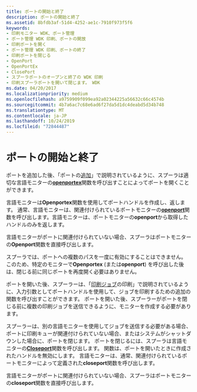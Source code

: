 ```yaml
---
title: ポートの開始と終了
description: ポートの開始と終了
ms.assetid: 8bfdb3af-51d4-4252-ae1c-7910f973f5f6
keywords:
- 印刷モニター WDK、ポート管理
- ポート管理 WDK 印刷、ポートの開放
- 印刷ポートを開く
- ポート管理 WDK 印刷、ポートの終了
- 印刷ポートを閉じる
- OpenPort
- OpenPortEx
- ClosePort
- スプーラポートのオープンと終了の WDK 印刷
- 印刷スプーラポートを開いて閉じます。 WDK
ms.date: 04/20/2017
ms.localizationpriority: medium
ms.openlocfilehash: a9759909f099ea92a02344225a56632c66c4574b
ms.sourcegitcommit: 4b7a6ac7c68e6ad6f27da5d1dc4deabd5d34b748
ms.translationtype: MT
ms.contentlocale: ja-JP
ms.lasthandoff: 10/24/2019
ms.locfileid: "72844487"
---
```

# <a name="opening-and-closing-a-port"></a>ポートの開始と終了





ポートを追加した後、「ポートの[追加](adding-a-port.md)」で説明されているように、スプーラは適切な言語モニターの[**openportex**](https://docs.microsoft.com/previous-versions/ff559596(v=vs.85))関数を呼び出すことによってポートを開くことができます。

言語モニターは**Openportex**関数を使用してポートハンドルを作成し、返します。 通常、言語モニターは、関連付けられているポートモニターの[**openport**](https://docs.microsoft.com/windows-hardware/drivers/ddi/winsplp/nf-winsplp-openport)関数を呼び出します。言語モニターは、ポートモニターの**openport**から取得したハンドルのみを返します。

言語モニターがポートに関連付けられていない場合、スプーラはポートモニターの**Openport**関数を直接呼び出します。

スプーラでは、ポートへの複数のパスを一度に有効にすることはできません。 このため、特定のモニターで**Openportex** (または**openport**) を呼び出した後は、閉じる前に同じポートを再度開く必要はありません。

ポートを開いた後、スプーラーは、「[印刷ジョブ](printing-a-print-job.md)の印刷」で説明されているように、入力引数としてポートハンドルを使用して、ジョブを印刷するための追加の関数を呼び出すことができます。 ポートを開いた後、スプーラーがポートを閉じる前に複数の印刷ジョブを送信できるように、モニターを作成する必要があります。

スプーラーは、別の言語モニターを使用してジョブを送信する必要がある場合、ポートに印刷キューが関連付けられていない場合、またはシステムがシャットダウンした場合に、ポートを閉じます。 ポートを閉じるには、スプーラは言語モニターの[**Closeport**](https://docs.microsoft.com/windows-hardware/drivers/ddi/winsplp/nf-winsplp-closeport)関数を呼び出します。 関数は、ポートを開いたときに作成されたハンドルを無効にします。 言語モニターは、通常、関連付けられているポートモニターによって定義された**closeport**関数を呼び出します。

言語モニターがポートに関連付けられていない場合、スプーラはポートモニターの**closeport**関数を直接呼び出します。

 

 




